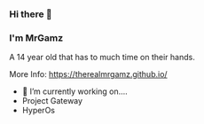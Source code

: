 ### Hi there 👋
### I'm MrGamz
  A 14 year old that has to much time on their hands.


More Info: https://therealmrgamz.github.io/ 

- 🔭 I’m currently working on....
- Project Gateway
- HyperOs


<!--
**MrGamzWasTaken/MrGamzWasTaken** is a ✨ _special_ ✨ repository because its `README.md` (this file) appears on your GitHub profile.

Here are some ideas to get you started:

- 🔭 I’m currently working on ...
- 🌱 I’m currently learning ...
- 👯 I’m looking to collaborate on ...
- 🤔 I’m looking for help with ...
- 💬 Ask me about ...
- 📫 How to reach me: ...
- 😄 Pronouns: ...
- ⚡ Fun fact: ...
-->
